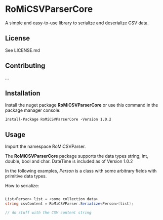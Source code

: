 # RoMiCSVParserCore

A simple and easy-to-use library to serialize and deserialize CSV data. 

## License

See LICENSE.md

## Contributing

...

## Installation

Install the nuget package __RoMiCSVParserCore__ or use this command in the
package manager console:

```
Install-Package RoMiCSVParserCore -Version 1.0.2
```

## Usage

Import the namespace RoMiCSVParser.

The __RoMiCSVParserCore__ package supports the data types string, int, 
double, bool and char. DateTime is included as of Version 1.0.2

In the following examples, *Person* is a class with some arbitrary fields with primitive data types.

How to serialize:
```csharp

List<Person> list = <some collection data>
string csvContent = RoMiCSVParser.Serialize<Person>(list);

// do stuff with the CSV content string
```


